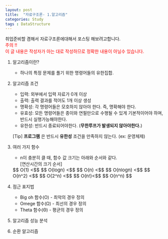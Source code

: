 ```yaml
---
layout: post
title:  "자료구조론- 1.알고리즘"
categories: Study
tags : DataStructure
---
```

<!-- front matter
	지킬에서는 front matter 블록으로 시작되는 화일만 처리한다.
	반드시 "title", "layout"필드는 반드시 들어가야한다.
-->
취업준비할 겸해서 자료구조론에대해서 포스팅 해보려고합니다.  
<span style="color: red">주의 !!  
이 글 내용은 작성자가 아는 대로 작성하므로 정확한 내용이 아닐수 있습니다.</span>

1. 알고리즘이란?  
	- 하나의 특정 문제를 풀기 위한 명령어들의 유한집합.  

2. 알고리즘 조건
	- 입력: 외부에서 입력 자료가 0개 이상
	- 출력: 출력 결과를 적어도 1개 이상 생성
	- 명확성: 각 명령어들은 모호하지 않아야 한다. 즉, 명확해야 한다.
	- 유효성: 모든 명령어들은 종이와 연필만으로 수행될 수 있게 기본적이어야 하며, 반드시 실행가능해야한다.
	- 유한성: 반드시 종료되어야한다. (**무한루프가 발생되지 않아야한다.**)

	[Tip] **프로그램** 은 반드시 **유한성** 조건을 만족하지 않는다. (ex: 운영체제)
3. 여러 가지 함수
	- n이 충분히 클 때, 함수 값 크기는 아래와 순서와 같다.  
	[연산시간의 크기 순서]

	<span style="font-size: 15px;">
	$$ O(1) <$$
	$$ O(logn) <$$
	$$ O(n) <$$
	$$ O(nlogn) <$$
	$$ O(n^2) <$$
	$$ O(2^n) <$$
	$$ O(n!)<$$
	$$ O(n^n) $$</span>

4. 점근 표지법
	- Big oh 함수(O) - 최악의 경우
	정의
	- Omege 함수(Ω) - 최선의 경우
	정의
	- Theta 함수(Θ) - 평균의 경우
	정의

5. 알고리즘 성능 분석
6. 순환 알고리즘
